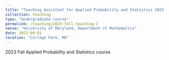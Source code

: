 ```yaml
---
title: "Teaching Assistant for Applied Probability and Statistics 2023 Fall"
collection: teaching
type: "Undergraduate course"
permalink: /teaching/2023-fall-teaching-1
venue: "University of Maryland, Department of Mathematics"
date: 2023-09-01
location: "College Park, MD"
---
```


2023 Fall Applied Probability and Statistics course 
